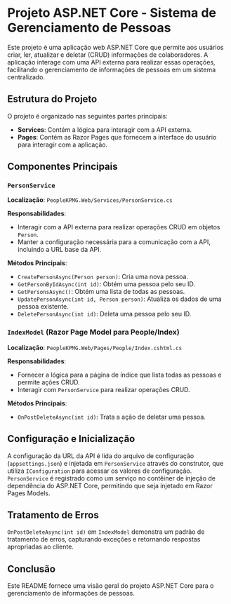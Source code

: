 # Projeto ASP.NET Core - Sistema de Gerenciamento de Pessoas

Este projeto é uma aplicação web ASP.NET Core que permite aos usuários criar, ler, atualizar e deletar (CRUD) informações de colaboradores. A aplicação interage com uma API externa para realizar essas operações, facilitando o gerenciamento de informações de pessoas em um sistema centralizado.

## Estrutura do Projeto

O projeto é organizado nas seguintes partes principais:

- **Services**: Contém a lógica para interagir com a API externa.
- **Pages**: Contém as Razor Pages que fornecem a interface do usuário para interagir com a aplicação.

## Componentes Principais

### `PersonService`

**Localização**: `PeopleKPMG.Web/Services/PersonService.cs`

**Responsabilidades**:
- Interagir com a API externa para realizar operações CRUD em objetos `Person`.
- Manter a configuração necessária para a comunicação com a API, incluindo a URL base da API.

**Métodos Principais**:
- `CreatePersonAsync(Person person)`: Cria uma nova pessoa.
- `GetPersonByIdAsync(int id)`: Obtém uma pessoa pelo seu ID.
- `GetPersonsAsync()`: Obtém uma lista de todas as pessoas.
- `UpdatePersonAsync(int id, Person person)`: Atualiza os dados de uma pessoa existente.
- `DeletePersonAsync(int id)`: Deleta uma pessoa pelo seu ID.

### `IndexModel` (Razor Page Model para People/Index)

**Localização**: `PeopleKPMG.Web/Pages/People/Index.cshtml.cs`

**Responsabilidades**:
- Fornecer a lógica para a página de índice que lista todas as pessoas e permite ações CRUD.
- Interagir com `PersonService` para realizar operações CRUD.

**Métodos Principais**:
- `OnPostDeleteAsync(int id)`: Trata a ação de deletar uma pessoa.

## Configuração e Inicialização

A configuração da URL da API é lida do arquivo de configuração (`appsettings.json`) e injetada em `PersonService` através do construtor, que utiliza `IConfiguration` para acessar os valores de configuração. `PersonService` é registrado como um serviço no contêiner de injeção de dependência do ASP.NET Core, permitindo que seja injetado em Razor Pages Models.

## Tratamento de Erros

`OnPostDeleteAsync(int id)` em `IndexModel` demonstra um padrão de tratamento de erros, capturando exceções e retornando respostas apropriadas ao cliente.

## Conclusão

Este README fornece uma visão geral do projeto ASP.NET Core para o gerenciamento de informações de pessoas.
